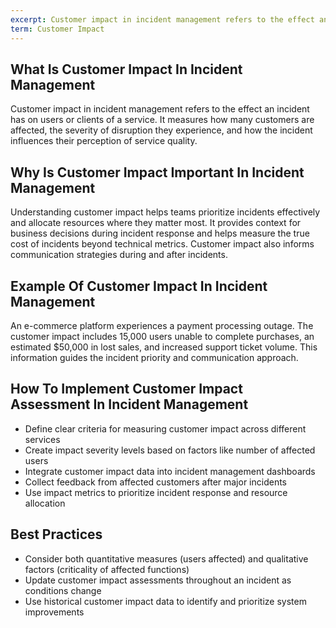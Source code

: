 ```yaml
---
excerpt: Customer impact in incident management refers to the effect an incident has on users or clients of a service.
term: Customer Impact
---
```

## What Is Customer Impact In Incident Management

Customer impact in incident management refers to the effect an incident has on users or clients of a service. It measures how many customers are affected, the severity of disruption they experience, and how the incident influences their perception of service quality.

## Why Is Customer Impact Important In Incident Management

Understanding customer impact helps teams prioritize incidents effectively and allocate resources where they matter most. It provides context for business decisions during incident response and helps measure the true cost of incidents beyond technical metrics. Customer impact also informs communication strategies during and after incidents.

## Example Of Customer Impact In Incident Management

An e-commerce platform experiences a payment processing outage. The customer impact includes 15,000 users unable to complete purchases, an estimated $50,000 in lost sales, and increased support ticket volume. This information guides the incident priority and communication approach.

## How To Implement Customer Impact Assessment In Incident Management

- Define clear criteria for measuring customer impact across different services
- Create impact severity levels based on factors like number of affected users
- Integrate customer impact data into incident management dashboards
- Collect feedback from affected customers after major incidents
- Use impact metrics to prioritize incident response and resource allocation

## Best Practices

- Consider both quantitative measures (users affected) and qualitative factors (criticality of affected functions)
- Update customer impact assessments throughout an incident as conditions change
- Use historical customer impact data to identify and prioritize system improvements